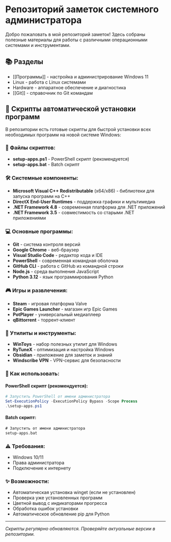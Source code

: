 # Репозиторий заметок системного администратора

Добро пожаловать в мой репозиторий заметок! Здесь собраны полезные материалы для работы с различными операционными системами и инструментами.

## 📚 Разделы
- [[Программы]] - настройка и администрирование Windows 11
- Linux - работа с Linux системами
- Hardware - аппаратное обеспечение и диагностика
- [[Git]] - справочник по Git командам

## 🚀 Скрипты автоматической установки программ

В репозитории есть готовые скрипты для быстрой установки всех необходимых программ на новой системе Windows:

### 📄 Файлы скриптов:
- **setup-apps.ps1** - PowerShell скрипт (рекомендуется)
- **setup-apps.bat** - Batch скрипт

### 🛠 Системные компоненты:
- **Microsoft Visual C++ Redistributable** (x64/x86) - библиотеки для запуска программ на C++
- **DirectX End-User Runtimes** - поддержка графики и мультимедиа
- **.NET Framework 4.8** - современная платформа для .NET приложений  
- **.NET Framework 3.5** - совместимость со старыми .NET приложениями

### 💻 Основные программы:
- **Git** - система контроля версий
- **Google Chrome** - веб-браузер
- **Visual Studio Code** - редактор кода и IDE
- **PowerShell** - современная командная оболочка
- **GitHub CLI** - работа с GitHub из командной строки
- **Node.js** - среда выполнения JavaScript
- **Python 3.12** - язык программирования Python

### 🎮 Игры и развлечения:
- **Steam** - игровая платформа Valve
- **Epic Games Launcher** - магазин игр Epic Games
- **PotPlayer** - универсальный медиаплеер
- **qBittorrent** - торрент-клиент

### 🔧 Утилиты и инструменты:
- **WinToys** - набор полезных утилит для Windows
- **RyTuneX** - оптимизация и настройка Windows
- **Obsidian** - приложение для заметок и знаний
- **Windscribe VPN** - VPN-сервис для безопасности

### 📖 Как использовать:

#### PowerShell скрипт (рекомендуется):
```powershell
# Запустить PowerShell от имени администратора
Set-ExecutionPolicy -ExecutionPolicy Bypass -Scope Process
.\setup-apps.ps1
```

#### Batch скрипт:
```cmd
# Запустить от имени администратора
setup-apps.bat
```

### ⚠️ Требования:
- Windows 10/11
- Права администратора
- Подключение к интернету

### ✨ Возможности:
- Автоматическая установка winget (если не установлен)
- Проверка уже установленных программ
- Цветной вывод с индикаторами прогресса
- Обработка ошибок установки
- Автоматическое обновление pip для Python

---

*Скрипты регулярно обновляются. Проверяйте актуальные версии в репозитории.*
